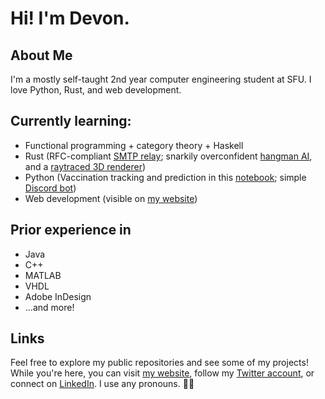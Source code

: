 # Hi! I'm Devon.

## About Me
I'm a mostly self-taught 2nd year computer engineering student at SFU. I love Python, Rust, and web development.

## Currently learning:
- Functional programming + category theory + Haskell
- Rust (RFC-compliant [SMTP relay](https://github.com/gennyble/sail); snarkily overconfident [hangman AI](https://github.com/novedevo/lose_at_hangman_rs), and a [raytraced 3D renderer](https://github.com/novedevo/raytracer))
- Python (Vaccination tracking and prediction in this [notebook](https://github.com/novedevo/vaccine-predictor); simple [Discord bot](https://github.com/novedevo/starboard))
- Web development (visible on [my website](https://nove.dev))

## Prior experience in
- Java
- C++
- MATLAB
- VHDL
- Adobe InDesign
- ...and more!

## Links
Feel free to explore my public repositories and see some of my projects!
While you're here, you can visit [my website](https://nove.dev), follow my [Twitter account](https://twitter.com/novedevo),
or connect on [LinkedIn](https://linkedin.com/in/devon-burnham-7602751a5/). I use any pronouns. 🏳️‍🌈


<!--
**novedevo/novedevo** is a ✨ _special_ ✨ repository because its `README.md` (this file) appears on your GitHub profile.

Here are some ideas to get you started:

- 🔭 I’m currently working on ...
- 🌱 I’m currently learning ...
- 👯 I’m looking to collaborate on ...
- 🤔 I’m looking for help with ...
- 💬 Ask me about ...
- 📫 How to reach me: devon@nove.dev
- 😄 Pronouns: any!
- ⚡ Fun fact: ...
-->

